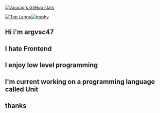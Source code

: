 [![Anurag's GitHub stats](https://github-readme-stats.vercel.app/api?username=argvsc47&theme=radical&show_icons=true)](https://github.com/anuraghazra/github-readme-stats)

[![Top Langs](https://github-readme-stats.vercel.app/api/top-langs/?username=argvsc47&theme=radical)](https://github.com/anuraghazra/github-readme-stats)[![trophy](https://github-profile-trophy.vercel.app/?username=argvsc47&theme=radical)](https://github.com/ryo-ma/github-profile-trophy)

## Hi i'm argvsc47
## I hate Frontend
## I enjoy low level programming
## I'm current working on a programming language called Unit
## thanks
